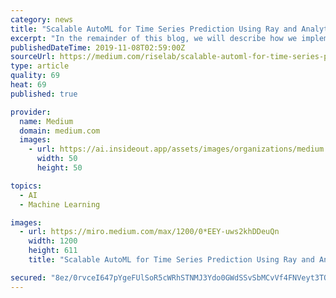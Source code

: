 ```yaml
---
category: news
title: "Scalable AutoML for Time Series Prediction Using Ray and Analytics Zoo"
excerpt: "In the remainder of this blog, we will describe how we implement the scalable AutoML framework and automatic time series prediction leveraging Ray Tune and RayOnSpark. The figure below illustrates the architecture of the AutoML framework in Analytics Zoo."
publishedDateTime: 2019-11-08T02:59:00Z
sourceUrl: https://medium.com/riselab/scalable-automl-for-time-series-prediction-using-ray-and-analytics-zoo-b79a6fd08139
type: article
quality: 69
heat: 69
published: true

provider:
  name: Medium
  domain: medium.com
  images:
    - url: https://ai.insideout.app/assets/images/organizations/medium.com-50x50.jpg
      width: 50
      height: 50

topics:
  - AI
  - Machine Learning

images:
  - url: https://miro.medium.com/max/1200/0*EEY-uws2khDDeuQn
    width: 1200
    height: 611
    title: "Scalable AutoML for Time Series Prediction Using Ray and Analytics Zoo"

secured: "8ez/0rvceI647pYgeFUlSoR5cWRhSTNMJ3Ydo0GWdSSvSbMCvVf4FNVeyt3TO8KaRY/Td1kSizROTCzMmWrHBwha7B0Pu1mi/IY/kvXD68UrzrOKElpDZIg48F6KQkGVFCh0S/iklOqYVei0tmg18xCg/lMGBOJAJK+HwGp/dudHBBnHtRSXMvcD08oqh9Y6TbCIUqoc4XqDPul/7GRFSvwf7B+RJnGJGrbXGREF3gKNqrwbvd7L746pQ4iA5Q6Dy8vp1xBmKepXuH4htJMbrA==;5++uHsUEu/zz1uK8f10hXQ=="
---
```


